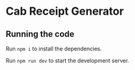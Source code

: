 
  # Cab Receipt Generator

  ## Running the code

  Run `npm i` to install the dependencies.

  Run `npm run dev` to start the development server.
  
